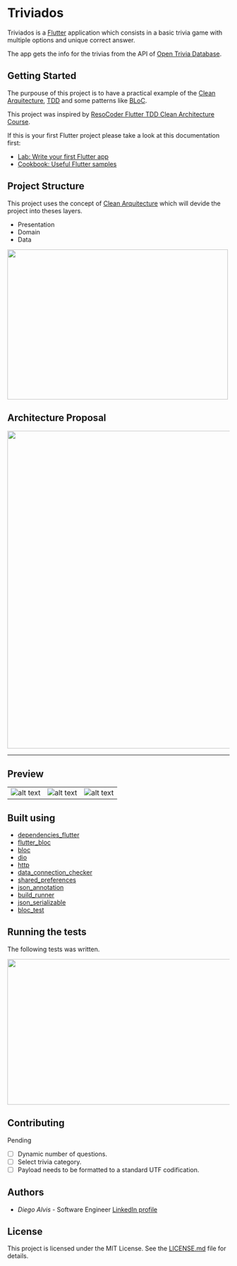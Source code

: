 # Triviados

Triviados is a [Flutter](https://flutter.dev/) application which consists in a basic trivia game with multiple options and unique correct answer.

The app gets the info for the trivias from the API of [Open Trivia Database](https://opentdb.com).

## Getting Started

The purpouse of this project is to have a practical example of the [Clean Arquitecture](https://blog.cleancoder.com/uncle-bob/2012/08/13/the-clean-architecture.html), [TDD](https://en.wikipedia.org/wiki/Test-driven_development) and some patterns like [BLoC](https://www.didierboelens.com/2018/08/reactive-programming---streams---bloc).

This project was inspired by [ResoCoder Flutter TDD Clean Architecture Course](https://resocoder.com/category/tutorials/flutter/tdd-clean-architecture/).

If this is your first Flutter project please take a look at this documentation first:

- [Lab: Write your first Flutter app](https://flutter.dev/docs/get-started/codelab)
- [Cookbook: Useful Flutter samples](https://flutter.dev/docs/cookbook)

## Project Structure

This project uses the concept of [Clean Arquitecture](https://blog.cleancoder.com/uncle-bob/2012/08/13/the-clean-architecture.html) which will devide the project into theses layers.

- Presentation
- Domain
- Data

<img src="https://blog.cleancoder.com/uncle-bob/images/2012-08-13-the-clean-architecture/CleanArchitecture.jpg" width="500" height="340">

## Architecture Proposal

<img src="https://i0.wp.com/resocoder.com/wp-content/uploads/2019/08/Clean-Architecture-Flutter-Diagram.png?w=556&ssl=1" width="600" height="720">

---

## Preview

|    |    |    |
| -- | -- | -- |
| ![alt text](https://raw.githubusercontent.com/diegoalvis/triviados_flutter/master/screens/Screenshot_1578054435.png) | ![alt text](https://raw.githubusercontent.com/diegoalvis/triviados_flutter/master/screens/Screenshot_1578054449.png) | ![alt text](https://raw.githubusercontent.com/diegoalvis/triviados_flutter/master/screens/Screenshot_1578054465.png) |

## Built using

- [dependencies_flutter](https://pub.dev/packages/dependencies_flutter)
- [flutter_bloc](https://pub.dev/packages/flutter_bloc)
- [bloc](https://pub.dev/packages/bloc)
- [dio](https://pub.dev/packages/dio)
- [http](https://pub.dev/packages/http)
- [data_connection_checker](https://pub.dev/packages/data_connection_checker)
- [shared_preferences](https://pub.dev/packages/shared_preferences)
- [json_annotation](https://pub.dev/packages/json_annotation)
- [build_runner](https://pub.dev/packages/build_runner)
- [json_serializable](https://pub.dev/packages/json_serializable)
- [bloc_test](https://pub.dev/packages/bloc_test)

## Running the tests

The following tests was written.

<img src="https://raw.githubusercontent.com/diegoalvis/triviados_flutter/master/screens/Screenshot%202020-01-03%20at%2013.29.14.png" width="700" height="330">

## Contributing

Pending

- [ ] Dynamic number of questions.
- [ ] Select trivia category.
- [ ] Payload needs to be formatted to a standard UTF codification.

## Authors

- *Diego Alvis* - Software Engineer [LinkedIn profile](https://www.linkedin.com/in/diego-alvis-palencia-7823a5130/)

## License

This project is licensed under the MIT License. See the [LICENSE.md](LICENSE.md) file for details.
